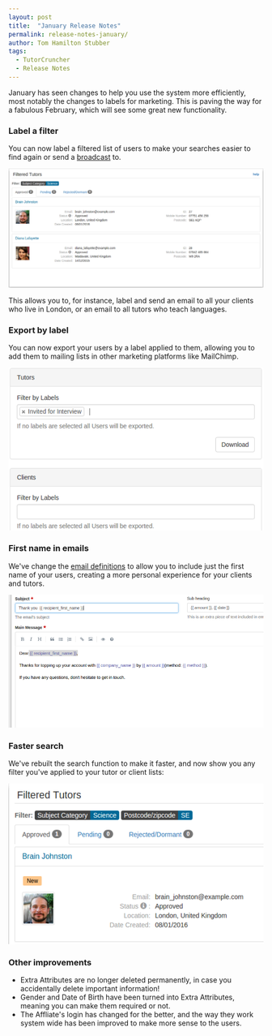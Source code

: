 ```yaml
---
layout: post
title:  "January Release Notes"
permalink: release-notes-january/
author: Tom Hamilton Stubber
tags:
  - TutorCruncher
  - Release Notes
---
```

January has seen changes to help you use the system more efficiently, most notably the changes to labels for marketing.
This is paving the way for a fabulous February, which will see some great new functionality.

### Label a filter

You can now label a filtered list of users to make your searches easier to find again or send a [broadcast](http://help.tutorcruncher.com/emails/#what-is-a-broadcast) to.

​<a href="/img/blogs/filtered-list.png" data-lightbox="lightbox" data-title="A list of tutors filtered by a certain subject" class="thumbnail">
  <img src="/img/blogs/filtered-list.png" alt-text="A list of tutors filtered by a certain subject"/>
</a>

This allows you to, for instance, label and send an email to all your clients who live in London, or an email to all tutors who teach languages.

### Export by label

You can now export your users by a label applied to them, allowing you to add them to mailing lists in other marketing platforms like MailChimp.

​<a href="/img/blogs/export-label.png" data-lightbox="lightbox" data-title="Export users by their label" class="thumbnail">
  <img src="/img/blogs/export-label.png" alt-text="Export users by their label"/>
</a>

### First name in emails

We've change the [email definitions](http://help.tutorcruncher.com/emails/#what-is-an-email-definition) to allow you to include just the first name of your users, creating a more personal experience for your clients and tutors.

<a href="/img/blogs/recipient-first-name.png" data-lightbox="lightbox" data-title="Create your custom email definitions within TutorCruncher" class="thumbnail">
  <img src="/img/blogs/recipient-first-name.png" alt-text="Create your custom email definitions within TutorCruncher"/>
</a>

### Faster search

We've rebuilt the search function to make it faster, and now show you any filter you've applied to your tutor or client lists:

​<a href="/img/blogs/filter-description.png" data-lightbox="lightbox" data-title="You can now see exactly what you searched for" class="thumbnail">
  <img src="/img/blogs/filter-description.png" alt-text="You can now see exactly what you searched for"/>
</a>

### Other improvements

- Extra Attributes are no longer deleted permanently, in case you accidentally delete important information!
- Gender and Date of Birth have been turned into Extra Attributes, meaning you can make them required or not.
- The Affliate's login has changed for the better, and the way they work system wide has been improved to make more sense to the users.